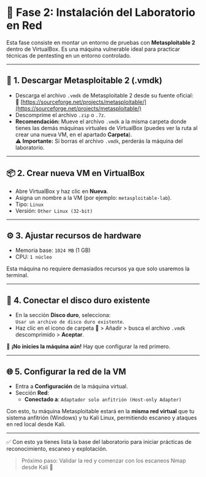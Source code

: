 # 🧪 Fase 2: Instalación del Laboratorio en Red

Esta fase consiste en montar un entorno de pruebas con **Metasploitable 2** dentro de VirtualBox. Es una máquina vulnerable ideal para practicar técnicas de pentesting en un entorno controlado.

---

## 🐚 1. Descargar Metasploitable 2 (.vmdk)

- Descarga el archivo `.vmdk` de Metasploitable 2 desde su fuente oficial:  
  🔗 [https://sourceforge.net/projects/metasploitable/](https://sourceforge.net/projects/metasploitable/)
- Descomprime el archivo `.zip` o `.7z`.
- **Recomendación:** Mueve el archivo `.vmdk` a la misma carpeta donde tienes las demás máquinas virtuales de VirtualBox (puedes ver la ruta al crear una nueva VM, en el apartado **Carpeta**).  
  ⚠️ **Importante:** Si borras el archivo `.vmdk`, perderás la máquina del laboratorio.

---

## 📦 2. Crear nueva VM en VirtualBox

- Abre VirtualBox y haz clic en **Nueva**.
- Asigna un nombre a la VM (por ejemplo: `metasploitable-lab`).
- Tipo: `Linux`
- Versión: `Other Linux (32-bit)`

---

## ⚙️ 3. Ajustar recursos de hardware

- Memoria base: `1024 MB` (1 GB)
- CPU: `1 núcleo`

Esta máquina no requiere demasiados recursos ya que solo usaremos la terminal.

---

## 💾 4. Conectar el disco duro existente

- En la sección **Disco duro**, selecciona:  
  `Usar un archivo de disco duro existente`.
- Haz clic en el icono de carpeta 📁 > Añadir > busca el archivo `.vmdk` descomprimido > **Aceptar**.

🚫 **¡No inicies la máquina aún!** Hay que configurar la red primero.

---

## 🌐 5. Configurar la red de la VM

- Entra a **Configuración** de la máquina virtual.
- Sección **Red**:
  - **Conectado a**: `Adaptador solo anfitrión (Host-only Adapter)`
  
Con esto, tu máquina Metasploitable estará en la **misma red virtual** que tu sistema anfitrión (Windows) y tu Kali Linux, permitiendo escaneo y ataques en red local desde Kali.

---

✅ Con esto ya tienes lista la base del laboratorio para iniciar prácticas de reconocimiento, escaneo y explotación.

> Próximo paso: Validar la red y comenzar con los escaneos Nmap desde Kali 🎯
